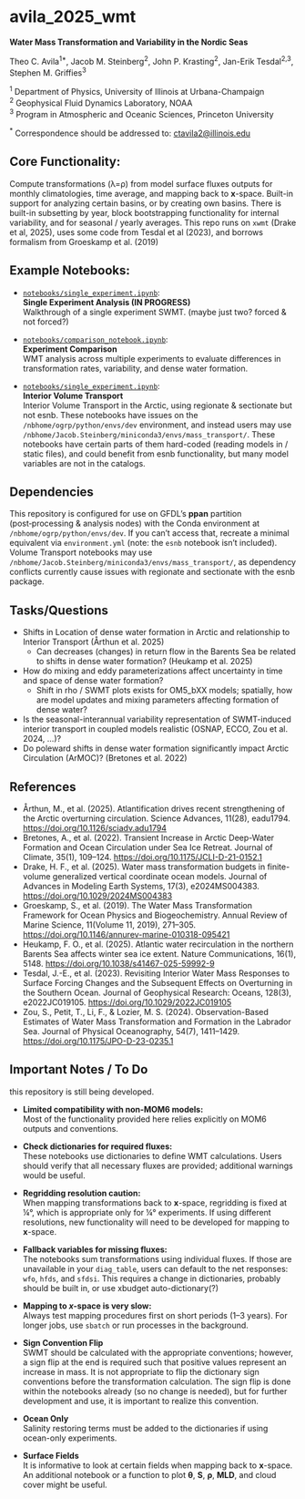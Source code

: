 # avila_2025_wmt
**Water Mass Transformation and Variability in the Nordic Seas** 

Theo C. Avila<sup>1*</sup>, Jacob M. Steinberg<sup>2</sup>, John P. Krasting<sup>2</sup>, Jan-Erik Tesdal<sup>2,3</sup>, Stephen M. Griffies<sup>3</sup><br> 

<sup>1</sup> Department of Physics, University of Illinois at Urbana-Champaign  
<sup>2</sup> Geophysical Fluid Dynamics Laboratory, NOAA  
<sup>3</sup> Program in Atmospheric and Oceanic Sciences, Princeton University    

<sup>*</sup> Correspondence should be addressed to: ctavila2@illinois.edu  

## Core Functionality:

  Compute transformations (λ=ρ) from model surface fluxes outputs for monthly climatologies, time average, and mapping back to **x**-space. Built-in support for analyzing certain basins, or by creating own basins. There is built-in subsetting by year, block bootstrapping functionality for internal variability, and for seasonal / yearly averages. This repo runs on `xwmt` (Drake et al, 2025), uses some code from Tesdal et al (2023), and borrows formalism from Groeskamp et al. (2019)

## Example Notebooks:

- [`notebooks/single_experiment.ipynb`](notebooks/single_experiment.ipynb):  
  **Single Experiment Analysis (IN PROGRESS)**  
  Walkthrough of a single experiment SWMT. (maybe just two? forced & not forced?)

- [`notebooks/comparison_notebook.ipynb`](notebooks/comparison_notebook.ipynb):  
  **Experiment Comparison**  
  WMT analysis across multiple experiments to evaluate differences in transformation rates, variability, and dense water formation.

- [`notebooks/single_experiment.ipynb`](notebooks/volume_transport_regionate/):  
  **Interior Volume Transport**  
  Interior Volume Transport in the Arctic, using regionate & sectionate but not esnb. These notebooks have issues on the `/nbhome/ogrp/python/envs/dev` environment, and instead users may use `/nbhome/Jacob.Steinberg/miniconda3/envs/mass_transport/`. These notebooks have certain parts of them hard-coded (reading models in / static files), and could benefit from esnb functionality, but many model variables are not in the catalogs. 

## Dependencies 

This repository is configured for use on GFDL’s **ppan** partition (post‑processing & analysis nodes) with the Conda environment at `/nbhome/ogrp/python/envs/dev`. If you can’t access that, recreate a minimal equivalent via `environment.yml` (note: the `esnb` notebook isn’t included). Volume Transport notebooks may use `/nbhome/Jacob.Steinberg/miniconda3/envs/mass_transport/`, as dependency conflicts currently cause issues with regionate and sectionate with the esnb package. 

## Tasks/Questions

- Shifts in Location of dense water formation in Arctic and relationship to Interior Transport (Årthun et al. 2025)
  - Can decreases (changes) in return flow in the Barents Sea be related to shifts in dense water formation? (Heukamp et al. 2025)
- How do mixing and eddy parameterizations affect uncertainty in time and space of dense water formation?
  - Shift in rho / SWMT plots exists for OM5_bXX models; spatially, how are model updates and mixing parameters affecting formation of dense water?
- Is the seasonal-interannual variability representation of SWMT-induced interior transport in coupled models realistic (OSNAP, ECCO, Zou et al. 2024, ...)? 
- Do poleward shifts in dense water formation significantly impact Arctic Circulation (ArMOC)? (Bretones et al. 2022)
  
## References
- Årthun, M., et al. (2025). Atlantification drives recent strengthening of the Arctic overturning circulation. Science Advances, 11(28), eadu1794. https://doi.org/10.1126/sciadv.adu1794
- Bretones, A., et al. (2022). Transient Increase in Arctic Deep-Water Formation and Ocean Circulation under Sea Ice Retreat. Journal of Climate, 35(1), 109–124. https://doi.org/10.1175/JCLI-D-21-0152.1
- Drake, H. F., et al. (2025). Water mass transformation budgets in finite-volume generalized vertical coordinate ocean models. Journal of Advances in Modeling Earth Systems, 17(3), e2024MS004383. https://doi.org/10.1029/2024MS004383
- Groeskamp, S., et al. (2019). The Water Mass Transformation Framework for Ocean Physics and Biogeochemistry. Annual Review of Marine Science, 11(Volume 11, 2019), 271–305. https://doi.org/10.1146/annurev-marine-010318-095421
- Heukamp, F. O., et al. (2025). Atlantic water recirculation in the northern Barents Sea affects winter sea ice extent. Nature Communications, 16(1), 5148. https://doi.org/10.1038/s41467-025-59992-9
- Tesdal, J.-E., et al. (2023). Revisiting Interior Water Mass Responses to Surface Forcing Changes and the Subsequent Effects on Overturning in the Southern Ocean. Journal of Geophysical Research: Oceans, 128(3), e2022JC019105. https://doi.org/10.1029/2022JC019105
- Zou, S., Petit, T., Li, F., & Lozier, M. S. (2024). Observation-Based Estimates of Water Mass Transformation and Formation in the Labrador Sea. Journal of Physical Oceanography, 54(7), 1411–1429. https://doi.org/10.1175/JPO-D-23-0235.1

## Important Notes / To Do

this repository is still being developed.

- **Limited compatibility with non-MOM6 models:**  
  Most of the functionality provided here relies explicitly on MOM6 outputs and conventions.

- **Check dictionaries for required fluxes:**  
  These notebooks use dictionaries to define WMT calculations. Users should verify that all necessary fluxes are provided; additional warnings would be useful.

- **Regridding resolution caution:**  
  When mapping transformations back to **x**-space, regridding is fixed at ¼°, which is appropriate only for ¼° experiments. If using different resolutions, new functionality will need to be developed for mapping to **x**-space.

- **Fallback variables for missing fluxes:**  
  The notebooks sum transformations using individual fluxes. If those are unavailable in your `diag_table`, users can default to the net responses: `wfo`, `hfds`, and `sfdsi`. This requires a change in dictionaries, probably should be built in, or use xbudget auto-dictionary(?)

- **Mapping to *x*-space is very slow:**  
  Always test mapping procedures first on short periods (1–3 years). For longer jobs, use `sbatch` or run processes in the background. 

- **Sign Convention Flip**  
  SWMT should be calculated with the appropriate conventions; however, a sign flip at the end is required such that positive values represent an increase in mass. It is not appropriate to flip the dictionary sign conventions before the transformation calculation. The sign flip is done within the notebooks already (so no change is needed), but for further development and use, it is important to realize this convention. 

- **Ocean Only**  
  Salinity restoring terms must be added to the dictionaries if using ocean-only experiments.

- **Surface Fields**  
  It is informative to look at certain fields when mapping back to **x**-space. An additional notebook or a function to plot **θ**, **S**, **ρ**, **MLD**, and cloud cover might be useful. 


